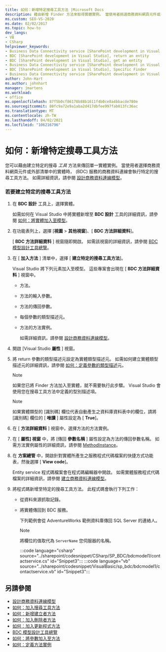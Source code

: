 ```yaml
---
title: 如何：新增特定搜尋工具方法 |Microsoft Docs
description: 藉由新增 Finder 方法來取得實體實例。 當使用者挑選商務資料網頁元件或外部清單中的實體時，BDC 服務會呼叫方法。
ms.custom: SEO-VS-2020
ms.date: 02/02/2017
ms.topic: how-to
dev_langs:
- VB
- CSharp
helpviewer_keywords:
- Business Data Connectivity service [SharePoint development in Visual Studio], Specific Finder
- BDC [SharePoint development in Visual Studio], return an entity
- BDC [SharePoint development in Visual Studio], get an entity
- Business Data Connectivity service [SharePoint development in Visual Studio], return an entity
- BDC [SharePoint development in Visual Studio], Specific Finder
- Business Data Connectivity service [SharePoint development in Visual Studio], get an entity
author: John-Hart
ms.author: johnhart
manager: jmartens
ms.workload:
- office
ms.openlocfilehash: 87f5b0cf86178b88b1611f4b0ce8a4bbacde780e
ms.sourcegitcommit: 80fc9a72e9a1aba2d417dbfee997fab013fc36ac
ms.translationtype: MT
ms.contentlocale: zh-TW
ms.lasthandoff: 04/02/2021
ms.locfileid: "106216796"
---
```

# <a name="how-to-add-a-specific-finder-method"></a>如何：新增特定搜尋工具方法
  您可以藉由建立特定的搜尋 *工具* 方法來傳回單一實體實例。 當使用者選擇商務資料網頁元件或外部清單中的實體時， (BDC) 服務的商務資料連線會執行特定的搜尋工具方法。 如需詳細資訊，請參閱 [設計商務資料連線模型](../sharepoint/designing-a-business-data-connectivity-model.md)。

### <a name="to-create-a-specific-finder-method"></a>若要建立特定的搜尋工具方法

1. 在 **BDC 設計** 工具上，選擇實體。

    如需如何在 Visual Studio 中將實體新增至 **BDC 設計** 工具的詳細資訊，請參閱 [如何：將實體加入至模型](../sharepoint/how-to-add-an-entity-to-a-model.md)。

2. 在功能表列上，選擇 [**視圖**  >  **其他視窗**]、[ **BDC 方法詳細資料**]。

    [ **BDC 方法詳細資料** ] 視窗隨即開啟。 如需該視窗的詳細資訊，請參閱 [BDC 模型設計工具總覽](../sharepoint/bdc-model-design-tools-overview.md)。

3. 在 [ **加入方法** ] 清單中，選擇 [ **建立特定的搜尋工具方法**]。

    Visual Studio 將下列元素加入至模型。 這些專案會出現在 [ **BDC 方法詳細資料** ] 視窗中。

   - 方法。

   - 方法的輸入參數。

   - 方法的傳回參數。

   - 每個參數的類型描述元。

   - 方法的方法實例。

     如需詳細資訊，請參閱 [設計商務資料連線模型](../sharepoint/designing-a-business-data-connectivity-model.md)。

4. 開啟 [Visual Studio **屬性** ] 視窗。

5. 將 return 參數的類型描述元設定為實體類型描述元。 如需如何建立實體類型描述元的詳細資訊，請參閱 [如何：定義參數的類型描述](../sharepoint/how-to-define-the-type-descriptor-of-a-parameter.md)元。

   > [!NOTE]
   > 如果您已將 Finder 方法加入至實體，就不需要執行此步驟。 Visual Studio 會使用您在搜尋工具方法中定義的型別描述項。

   > [!NOTE]
   > 如果實體類型的 [識別碼] 欄位代表自動產生之資料庫資料表中的欄位，請將 [識別碼] 欄位的 [ **唯讀** ] 屬性設定為 [ **True**]。

6. 在 [ **方法詳細資料** ] 視窗中，選擇方法的方法實例。

7. 在 [ **屬性] 視窗** 中，將 [傳回 **參數名稱** ] 屬性設定為方法的傳回參數名稱。 如需方法實例屬性的詳細資訊，請參閱 [MethodInstance](/previous-versions/office/developer/sharepoint-2010/ee556838(v=office.14))。

8. 在 **方案總管** 中，開啟針對實體所產生之服務程式代碼檔案的快捷方式功能表，然後選擇 [ **View code**]。

    Entity service 程式碼檔案會在程式碼編輯器中開啟。 如需實體服務程式代碼檔案的詳細資訊，請參閱 [建立商務資料連線模型](../sharepoint/creating-a-business-data-connectivity-model.md)。

9. 將程式碼新增至特定的搜尋工具方法。 此程式碼會執行下列工作：

   - 從資料來源抓取記錄。

   - 將實體傳回到 BDC 服務。

     下列範例會從 AdventureWorks 範例資料庫傳回 SQL Server 的連絡人。

     > [!NOTE]
     > 將欄位的值取代為 `ServerName` 您伺服器的名稱。

     :::code language="csharp" source="../sharepoint/codesnippet/CSharp/SP_BDC/bdcmodel1/contactservice.cs" id="Snippet3":::
     :::code language="vb" source="../sharepoint/codesnippet/VisualBasic/sp_bdc/bdcmodel1/contactservice.vb" id="Snippet3":::

## <a name="see-also"></a>另請參閱
- [設計商務資料連線模型](../sharepoint/designing-a-business-data-connectivity-model.md)
- [如何：加入搜尋工具方法](../sharepoint/how-to-add-a-finder-method.md)
- [如何：新增建立者方法](../sharepoint/how-to-add-a-creator-method.md)
- [如何：加入刪除者方法](../sharepoint/how-to-add-a-deleter-method.md)
- [如何：加入更新程式方法](../sharepoint/how-to-add-an-updater-method.md)
- [BDC 模型設計工具總覽](../sharepoint/bdc-model-design-tools-overview.md)
- [如何：將參數加入至方法](../sharepoint/how-to-add-a-parameter-to-a-method.md)
- [如何：定義方法實例](../sharepoint/how-to-define-a-method-instance.md)
